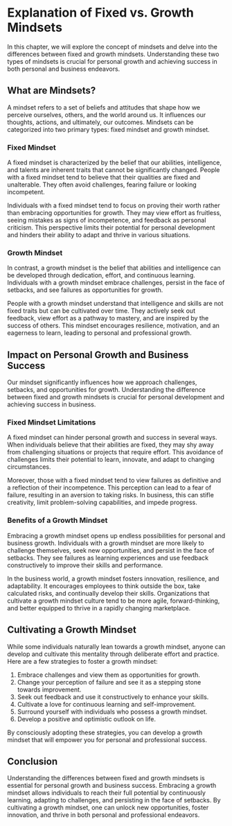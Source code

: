 Explanation of Fixed vs. Growth Mindsets
=================================================



In this chapter, we will explore the concept of mindsets and delve into the differences between fixed and growth mindsets. Understanding these two types of mindsets is crucial for personal growth and achieving success in both personal and business endeavors.

What are Mindsets?
------------------

A mindset refers to a set of beliefs and attitudes that shape how we perceive ourselves, others, and the world around us. It influences our thoughts, actions, and ultimately, our outcomes. Mindsets can be categorized into two primary types: fixed mindset and growth mindset.

### Fixed Mindset

A fixed mindset is characterized by the belief that our abilities, intelligence, and talents are inherent traits that cannot be significantly changed. People with a fixed mindset tend to believe that their qualities are fixed and unalterable. They often avoid challenges, fearing failure or looking incompetent.

Individuals with a fixed mindset tend to focus on proving their worth rather than embracing opportunities for growth. They may view effort as fruitless, seeing mistakes as signs of incompetence, and feedback as personal criticism. This perspective limits their potential for personal development and hinders their ability to adapt and thrive in various situations.

### Growth Mindset

In contrast, a growth mindset is the belief that abilities and intelligence can be developed through dedication, effort, and continuous learning. Individuals with a growth mindset embrace challenges, persist in the face of setbacks, and see failures as opportunities for growth.

People with a growth mindset understand that intelligence and skills are not fixed traits but can be cultivated over time. They actively seek out feedback, view effort as a pathway to mastery, and are inspired by the success of others. This mindset encourages resilience, motivation, and an eagerness to learn, leading to personal and professional growth.

Impact on Personal Growth and Business Success
----------------------------------------------

Our mindset significantly influences how we approach challenges, setbacks, and opportunities for growth. Understanding the difference between fixed and growth mindsets is crucial for personal development and achieving success in business.

### Fixed Mindset Limitations

A fixed mindset can hinder personal growth and success in several ways. When individuals believe that their abilities are fixed, they may shy away from challenging situations or projects that require effort. This avoidance of challenges limits their potential to learn, innovate, and adapt to changing circumstances.

Moreover, those with a fixed mindset tend to view failures as definitive and a reflection of their incompetence. This perception can lead to a fear of failure, resulting in an aversion to taking risks. In business, this can stifle creativity, limit problem-solving capabilities, and impede progress.

### Benefits of a Growth Mindset

Embracing a growth mindset opens up endless possibilities for personal and business growth. Individuals with a growth mindset are more likely to challenge themselves, seek new opportunities, and persist in the face of setbacks. They see failures as learning experiences and use feedback constructively to improve their skills and performance.

In the business world, a growth mindset fosters innovation, resilience, and adaptability. It encourages employees to think outside the box, take calculated risks, and continually develop their skills. Organizations that cultivate a growth mindset culture tend to be more agile, forward-thinking, and better equipped to thrive in a rapidly changing marketplace.

Cultivating a Growth Mindset
----------------------------

While some individuals naturally lean towards a growth mindset, anyone can develop and cultivate this mentality through deliberate effort and practice. Here are a few strategies to foster a growth mindset:

1. Embrace challenges and view them as opportunities for growth.
2. Change your perception of failure and see it as a stepping stone towards improvement.
3. Seek out feedback and use it constructively to enhance your skills.
4. Cultivate a love for continuous learning and self-improvement.
5. Surround yourself with individuals who possess a growth mindset.
6. Develop a positive and optimistic outlook on life.

By consciously adopting these strategies, you can develop a growth mindset that will empower you for personal and professional success.

Conclusion
----------

Understanding the differences between fixed and growth mindsets is essential for personal growth and business success. Embracing a growth mindset allows individuals to reach their full potential by continuously learning, adapting to challenges, and persisting in the face of setbacks. By cultivating a growth mindset, one can unlock new opportunities, foster innovation, and thrive in both personal and professional endeavors.
